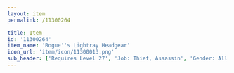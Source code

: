 ```yaml
---
layout: item
permalink: /11300264

title: Item
id: '11300264'
item_name: 'Rogue''s Lightray Headgear'
icon_url: 'item/icon/11300013.png'
sub_header: ['Requires Level 27', 'Job: Thief, Assassin', 'Gender: All']
---
```

